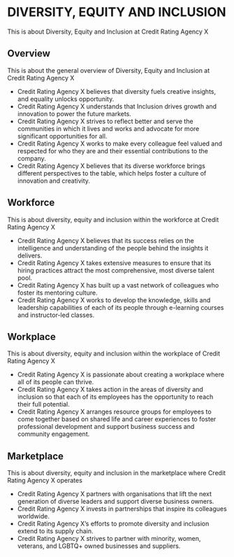 # DIVERSITY, EQUITY AND INCLUSION

This is about Diversity, Equity and Inclusion at Credit Rating Agency X

## Overview

This is about the general overview of Diversity, Equity and Inclusion at Credit Rating Agency X

- Credit Rating Agency X believes that diversity fuels creative insights, and equality unlocks opportunity.
- Credit Rating Agency X understands that Inclusion drives growth and innovation to power the future markets.
- Credit Rating Agency X strives to reflect better and serve the communities in which it lives and works and advocate for more significant opportunities for all.
- Credit Rating Agency X works to make every colleague feel valued and respected for who they are and their essential contributions to the company.
- Credit Rating Agency X believes that its diverse workforce brings different perspectives to the table, which helps foster a culture of innovation and creativity.

## Workforce

This is about diversity, equity and inclusion within the workforce at Credit Rating Agency X

- Credit Rating Agency X believes that its success relies on the intelligence and understanding of the people behind the insights it delivers.
- Credit Rating Agency X takes extensive measures to ensure that its hiring practices attract the most comprehensive, most diverse talent pool.
- Credit Rating Agency X has built up a vast network of colleagues who foster its mentoring culture.
- Credit Rating Agency X works to develop the knowledge, skills and leadership capabilities of each of its people through e-learning courses and instructor-led classes.

## Workplace

This is about diversity, equity and inclusion within the workplace of Credit Rating Agency X

- Credit Rating Agency X is passionate about creating a workplace where all of its people can thrive.
- Credit Rating Agency X takes action in the areas of diversity and inclusion so that each of its employees has the opportunity to reach their full potential.
- Credit Rating Agency X arranges resource groups for employees to come together based on shared life and career experiences to foster professional development and support business success and community engagement.

## Marketplace

This is about diversity, equity and inclusion in the marketplace where Credit Rating Agency X operates

- Credit Rating Agency X partners with organisations that lift the next generation of diverse leaders and support diverse business owners.
- Credit Rating Agency X invests in partnerships that inspire its colleagues worldwide.
- Credit Rating Agency X’s efforts to promote diversity and inclusion extend to its supply chain.
- Credit Rating Agency X strives to partner with minority, women, veterans, and LGBTQ+ owned businesses and suppliers.